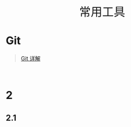 <p align="center">
   <a style="font-size:30px;"> 常用工具 </a>

</p>


# Git
> [Git 详解](https://pdai.tech/md/devops/tool/tool-git.html)

<br>

# 2 
## 2.1 